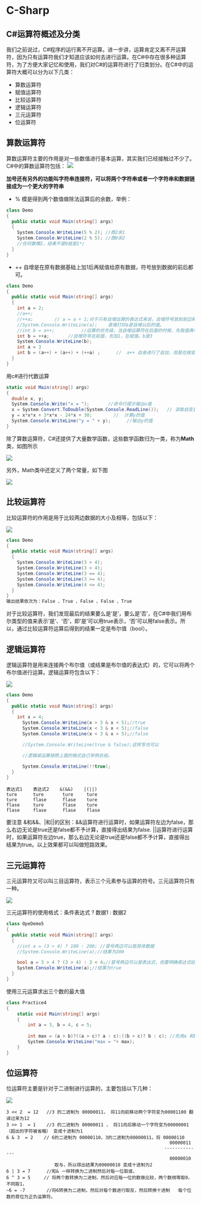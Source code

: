 # C-Sharp

## C#运算符概述及分类
我们之前说过，C#程序的运行离不开运算。进一步讲，运算肯定又离不开运算符，因为只有运算符我们才知道应该如何去进行运算。在C#中存在很多种运算符，为了方便大家记忆和使用，我们对C#的运算符进行了归类划分。在C#中的运算符大概可以分为以下几类：
* 算数运算符
* 赋值运算符
* 比较运算符
* 逻辑运算符
* 三元运算符
* 位运算符

## 算数运算符
算数运算符主要的作用是对一些数值进行基本运算，其实我们已经接触过不少了。C#中的算数运算符包括：
![](http://nts.newbieol.com/static/k30/unity_csharp/5,%E8%BF%90%E7%AE%97%E7%AC%A6/images/1.png)

**加号还有另外的功能叫字符串连接符，可以将两个字符串或者一个字符串和数据链接成为一个更大的字符串**
* % 模是得到两个数值做除法运算后的余数，举例：
```c#
class Demo
{
  public static void Main(string[] args)
  {
    System.Console.WriteLine(5 % 2); //商2余1
  	System.Console.WriteLine(2 % 5); //商0余2
  	//任何数模2，结果不是0就是1*/
  }
}
```
* ++ 自增是在原有数据基础上加1后再赋值给原有数据，符号放到数据的前后都可。
```c#
class Demo
{
  public static void Main(string[] args)
  {
    int a = 2;
  	//a++;  
  	//++a;	      // a = a + 1;对于只有自增运算的表达式来说，自增符号放到前边和后边是一样的。
  	//System.Console.WriteLine(a);    直接打印a是自增以后的值。
  	//int b = a++;      	//运算的优先级，当自增运算符在后面的时候，先取值再+1，b是2
  	int b = ++a;       //自增符号在前面，先加1，在赋值。b是3
  	System.Console.WriteLine(b);
    int a = 3
    int b = (a++) + (a++) + (++a) ;      //  a++ 自身进行了自加，但是在赋值的时候是自加之前的值，++a是赋予自加之后的值 b = 13
  }
}
```
用c#进行代数运算
```c#
static void Main(string[] args)
{
  double x, y;
  System.Console.Write("x = ");       //命令行提示输出x值
  x = System.Convert.ToDouble(System.Console.ReadLine());   // 读取自变量x 的值 将输入的字符串转换为double类型
  y = x*x*x + 3*x*x - 24*x + 30;        //  计算y的值
  System.Console.WriteLine("y = " + y);      //输出y的值
}
```

除了算数运算符，C#还提供了大量数学函数，这些数学函数归为一类，称为**Math**类，如图所示

![](http://i2.muimg.com/1949/084e5382c0d01b66.png)

另外，Math类中还定义了两个常量，如下图

![](http://i2.muimg.com/1949/d0fa784c723590f0.png)

##  比较运算符
比较运算符的作用是用于比较两边数据的大小及相等，包括以下：

![](http://nts.newbieol.com/static/k30/unity_csharp/5,%E8%BF%90%E7%AE%97%E7%AC%A6/images/3.png)

```c#
class Demo
{
  public static void Main(string[] args)
  {
	System.Console.WriteLine(3 > 4);
	System.Console.WriteLine(3 < 4);
	System.Console.WriteLine(3 == 4);
	System.Console.WriteLine(3 >= 4);
	System.Console.WriteLine(4 <= 4);
  }
}
输出结果依次为：False 、True 、False 、False 、True
```
对于比较运算符，我们发现最后的结果要么是’是’，要么是’否’，在C#中我们用布尔类型的值来表示’是’、‘否’，即’是’可以用true表示，‘否’可以用false表示。所以，通过比较运算符运算后得到的结果一定是布尔值（bool）。

##  逻辑运算符
逻辑运算符是用来连接两个布尔值（或结果是布尔值的表达式）的，它可以将两个布尔值进行运算。逻辑运算符包含以下：

![](http://nts.newbieol.com/static/k30/unity_csharp/5,%E8%BF%90%E7%AE%97%E7%AC%A6/images/4.png)

```c#
class Demo
{
  public static void Main(string[] args)
  {
  	int x = 4;
	  System.Console.WriteLine(x > 3 & x < 5);//true
	  System.Console.WriteLine(x < 3 & x < 5);//false
	  System.Console.WriteLine(x < 3 & x > 5);//false

	  //System.Console.WriteLine(true & false);这样写也可以

	  //逻辑或运算按照上面的格式自己举例总结。

	  System.Console.WriteLine(!!true);
  }
}
```

```
表达式1    表达式2    &(&&)    |(||)   
ture      ture       ture     ture    
ture      flase      flase    ture
flase     ture       flase    ture
flase     flase      flase    flase
```
要注意 &和&&、|和||的区别：&&运算符进行运算时，如果运算符左边为false，那么右边无论是true还是false都不予计算，直接得出结果为false.
||运算符进行运算时，如果运算符左边true，那么右边无论是true还是false都不予计算，直接得出结果为true。以上效果都可以叫做短路效果。

## 三元运算符
三元运算符又可以叫三目运算符，表示三个元素参与运算的符号。三元运算符只有一种。

![](http://nts.newbieol.com/static/k30/unity_csharp/5,%E8%BF%90%E7%AE%97%E7%AC%A6/images/5.png)

三元运算符的使用格式：条件表达式 ? 数据1 : 数据2

```c#
class OpeDemo5
{
  public static void Main(string[] args)
  {
	//int a = (3 > 4) ? 100 : 200; //冒号两边可以是具体数据
	//System.Console.WriteLine(a);//结果为200

	bool a = 3 > 4 ? (3 > 4) : 3 < 4;//冒号两边可以是表达式，但要明确表达式结果的类型
	System.Console.WriteLine(a);//结果为true
  }
}
```
使用三元运算求出三个数的最大值

```c#
class Practice4
{
	static void Main(string[] args)
	{
		int a = 3, b = 4, c = 5;
		
		int max = (a > b)?((a > c)? a : c):((b > c)? b : c); //先用a 和b 做比较 然后用大的分别去和c做比较，求出最大值
		System.Console.WriteLine("max = "+ max);
	}
}
```

## 位运算符

位运算符主要是针对于二进制进行运算的，主要包括以下几种：

![](http://nts.newbieol.com/static/k30/unity_csharp/5,%E8%BF%90%E7%AE%97%E7%AC%A6/images/6.png)

```
3 << 2  = 12   //3 的二进制为 00000011， 将11向前移动两个字符变为00001100 翻译过来为12
3 >> 1  = 1    //3 的二进制为 00000011 ， 将11向后移动一个字符变为00000001（超出的字符被省略） 变成十进制为1
6 & 3  = 2    // 6的二进制为 00000110，3的二进制为00000011，将 00000110
                                                             00000011
                                                           --------------
                                                             00000010
                  取与，所以得出结果为00000010 变成十进制为2
6 | 3 = 7      //和& 一样转换为二进制然后对每一位取或，
6 ^ 3 = 5     // 将两个数转换为二进制，然后对应每一位的数做比较，两个数相等取0，不同取1，
~6 = -7        //将6转换为二进制，然后对每个数进行取反，然后转换十进制   每个位数的首位为正负运算符。



